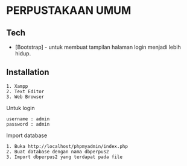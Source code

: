 # PERPUSTAKAAN UMUM

## Tech
- [Bootstrap] - untuk membuat tampilan halaman login menjadi lebih hidup.

## Installation
```
1. Xampp
2. Text Editor
3. Web Browser
```

Untuk login

```
username : admin
password : admin
```
Import database

```
1. Buka http://localhost/phpmyadmin/index.php
2. Buat database dengan nama dbperpus2
3. Import dbperpus2 yang terdapat pada file
```

